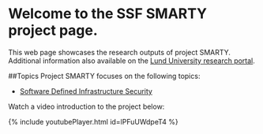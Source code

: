 # Welcome to the SSF SMARTY project page.

This web page showcases the research outputs of project SMARTY.
Additional information also available on the [Lund University research portal](https://portal.research.lu.se/sv/projects/s%C3%A4kra-mjukvaruuppdateringar-f%C3%B6r-den-smarta-staden).

##Topics
Project SMARTY focuses on the following topics:
   * [Software Defined Infrastructure Security](./sdn.html)



Watch a video introduction to the project below:

{% include youtubePlayer.html id=lPFuUWdpeT4 %}
